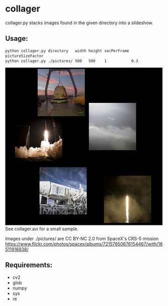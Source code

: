 # collager
collager.py stacks images found in the given directory into a slideshow.

## Usage:
```
python collager.py directory   width height secPerFrame pictureSizeFactor
python collager.py ./pictures/ 500   500    1           0.3
```
![Collager Sample Frame](./framesnap.png?raw=true)
See collager.avi for a small sample.


Images under ./pictures/ are CC BY-NC 2.0 from SpaceX's CRS-5 mission https://www.flickr.com/photos/spacex/albums/72157650676154467/with/16511916838/

## Requirements:
* cv2
* glob
* numpy
* sys
* re


